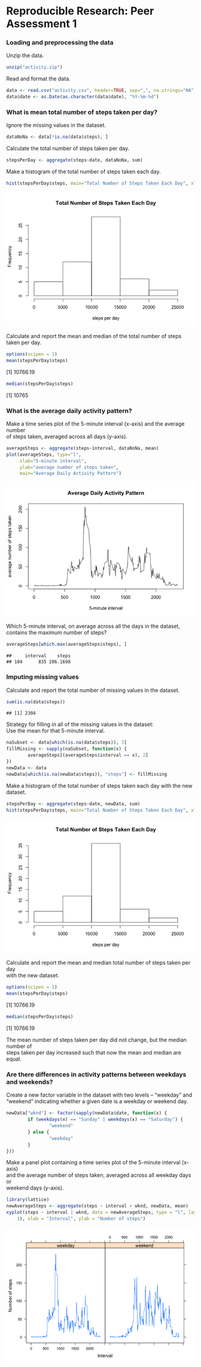 # Reproducible Research: Peer Assessment 1
  
  
### Loading and preprocessing the data
Unzip the data.

```r
unzip("activity.zip")
```
  
Read and format the data.

```r
data <- read.csv("activity.csv", header=TRUE, sep=",", na.strings="NA")
data$date <- as.Date(as.character(data$date), "%Y-%m-%d")
```

### What is mean total number of steps taken per day?
Ignore the missing values in the dataset.

```r
dataNoNa <- data[!is.na(data$steps), ]
```
  
Calculate the total number of steps taken per day.

```r
stepsPerDay <- aggregate(steps~date, dataNoNa, sum)
```
  
Make a histogram of the total number of steps taken each day.

```r
hist(stepsPerDay$steps, main="Total Number of Steps Taken Each Day", xlab="steps per day")
```

![](PA1_template_files/figure-html/plotHistogram-1.png) 
  
Calculate and report the mean and median of the total number of steps taken per day.

```r
options(scipen = 1)
mean(stepsPerDay$steps)  
```

[1] 10766.19

```r
median(stepsPerDay$steps)  
```

[1] 10765

### What is the average daily activity pattern?
Make a time series plot of the 5-minute interval (x-axis) and the average number  
of steps taken, averaged across all days (y-axis).

```r
averageSteps <- aggregate(steps~interval, dataNoNa, mean)
plot(averageSteps, type="l",
     xlab="5-minute interval", 
     ylab="average number of steps taken", 
     main="Average Daily Activity Pattern")
```

![](PA1_template_files/figure-html/timeSeriesPlot-1.png) 
  
Which 5-minute interval, on average across all the days in the dataset,  
contains the maximum number of steps?

```r
averageSteps[which.max(averageSteps$steps), ]
```

```
##     interval    steps
## 104      835 206.1698
```
  
### Imputing missing values
Calculate and report the total number of missing values in the dataset.

```r
sum(is.na(data$steps))
```

```
## [1] 2304
```
  
Strategy for filling in all of the missing values in the dataset:  
Use the mean for that 5-minute interval.

```r
naSubset <- data[which(is.na(data$steps)), 3]
fillMissing <- sapply(naSubset, function(x) {
        averageSteps[(averageSteps$interval == x), 2]
})
newData <- data
newData[which(is.na(newData$steps)), "steps"] <- fillMissing
```
  
Make a histogram of the total number of steps taken each day with the new dataset.

```r
stepsPerDay <- aggregate(steps~date, newData, sum)
hist(stepsPerDay$steps, main="Total Number of Steps Taken Each Day", xlab="steps per day")
```

![](PA1_template_files/figure-html/plotNewHistogram-1.png) 
  
Calculate and report the mean and median total number of steps taken per day  
with the new dataset.

```r
options(scipen = 1)
mean(stepsPerDay$steps)  
```

[1] 10766.19

```r
median(stepsPerDay$steps)  
```

[1] 10766.19
  
The mean number of steps taken per day did not change, but the median number of  
steps taken per day increased such that now the mean and median are equal.
  
### Are there differences in activity patterns between weekdays and weekends?
Create a new factor variable in the dataset with two levels – “weekday” and  
“weekend” indicating whether a given date is a weekday or weekend day.

```r
newData["wknd"] <- factor(sapply(newData$date, function(x) {
        if (weekdays(x) == "Sunday" | weekdays(x) == "Saturday") {
                "weekend"
        } else {
                "weekday"
        }
}))  
```
  
Make a panel plot containing a time series plot of the 5-minute interval (x-axis)  
and the average number of steps taken, averaged across all weekday days or  
weekend days (y-axis).

```r
library(lattice)
newAverageSteps <- aggregate(steps ~ interval + wknd, newData, mean)
xyplot(steps ~ interval | wknd, data = newAverageSteps, type = "l", layout = c(2, 
    1), xlab = "Interval", ylab = "Number of steps")
```

![](PA1_template_files/figure-html/panelPlot-1.png) 
